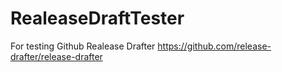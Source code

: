 # RealeaseDraftTester
For testing Github Realease Drafter https://github.com/release-drafter/release-drafter
